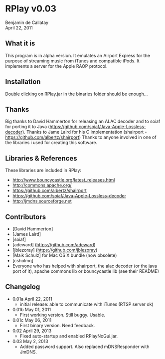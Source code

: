 # RPlay v0.03

Benjamin de Callatay<br/>
April 22, 2011

## What it is

This program is in alpha version.
It emulates an Airport Express for the purpose of streaming music from iTunes and compatible iPods. It implements a server for the Apple RAOP protocol.

## Installation

Double clicking on RPlay.jar in the binaries folder should be enough...

## Thanks

Big thanks to David Hammerton for releasing an ALAC decoder and to soiaf for porting it to Java (https://github.com/soiaf/Java-Apple-Lossless-decoder).
Thanks to Jame Laird for his C implementation (shairport - https://github.com/albertz/shairport)
Thanks to anyone involved in one of the libraries i used for creating this software.

## Libraries & References

These libraries are included in RPlay:

 * http://www.bouncycastle.org/latest_releases.html
 * http://commons.apache.org/
 * https://github.com/albertz/shairport
 * https://github.com/soiaf/Java-Apple-Lossless-decoder
 * http://jmdns.sourceforge.net

## Contributors

 * [David Hammerton]
 * [James Laird]
 * [soiaf]
 * [adeward] (https://github.com/adeward)
 * [jblezoray] (https://github.com/jblezoray)
 * [Maik Schulz] for Mac OS X bundle (now obsolete)
 * [csholmq]
 * Everyone who has helped with shairport, the alac decoder (or the java port of it), apache commons lib or bouncycastle lib (see their README)

## Changelog

 * 0.01a  April 22, 2011
    * initial release: able to communicate with iTunes (RTSP server ok)
 * 0.01b  May 01, 2011
    * First working version. Still buggy. Usable.   
 * 0.01c   May 06, 2011
    * First binary version. Need feedback.
 * 0.02    April 29, 2013
    * Fixed auto-startup and enabled RPlayNoGui.jar.
 * 0.03    May 2, 2013
    * Added password support. Also replaced mDNSResponder with JmDNS.
